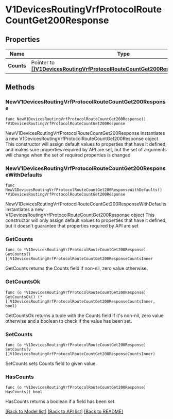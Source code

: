 # V1DevicesRoutingVrfProtocolRouteCountGet200Response

## Properties

Name | Type | Description | Notes
------------ | ------------- | ------------- | -------------
**Counts** | Pointer to [**[]V1DevicesRoutingVrfProtocolRouteCountGet200ResponseCountsInner**](V1DevicesRoutingVrfProtocolRouteCountGet200ResponseCountsInner.md) |  | [optional] 

## Methods

### NewV1DevicesRoutingVrfProtocolRouteCountGet200Response

`func NewV1DevicesRoutingVrfProtocolRouteCountGet200Response() *V1DevicesRoutingVrfProtocolRouteCountGet200Response`

NewV1DevicesRoutingVrfProtocolRouteCountGet200Response instantiates a new V1DevicesRoutingVrfProtocolRouteCountGet200Response object
This constructor will assign default values to properties that have it defined,
and makes sure properties required by API are set, but the set of arguments
will change when the set of required properties is changed

### NewV1DevicesRoutingVrfProtocolRouteCountGet200ResponseWithDefaults

`func NewV1DevicesRoutingVrfProtocolRouteCountGet200ResponseWithDefaults() *V1DevicesRoutingVrfProtocolRouteCountGet200Response`

NewV1DevicesRoutingVrfProtocolRouteCountGet200ResponseWithDefaults instantiates a new V1DevicesRoutingVrfProtocolRouteCountGet200Response object
This constructor will only assign default values to properties that have it defined,
but it doesn't guarantee that properties required by API are set

### GetCounts

`func (o *V1DevicesRoutingVrfProtocolRouteCountGet200Response) GetCounts() []V1DevicesRoutingVrfProtocolRouteCountGet200ResponseCountsInner`

GetCounts returns the Counts field if non-nil, zero value otherwise.

### GetCountsOk

`func (o *V1DevicesRoutingVrfProtocolRouteCountGet200Response) GetCountsOk() (*[]V1DevicesRoutingVrfProtocolRouteCountGet200ResponseCountsInner, bool)`

GetCountsOk returns a tuple with the Counts field if it's non-nil, zero value otherwise
and a boolean to check if the value has been set.

### SetCounts

`func (o *V1DevicesRoutingVrfProtocolRouteCountGet200Response) SetCounts(v []V1DevicesRoutingVrfProtocolRouteCountGet200ResponseCountsInner)`

SetCounts sets Counts field to given value.

### HasCounts

`func (o *V1DevicesRoutingVrfProtocolRouteCountGet200Response) HasCounts() bool`

HasCounts returns a boolean if a field has been set.


[[Back to Model list]](../README.md#documentation-for-models) [[Back to API list]](../README.md#documentation-for-api-endpoints) [[Back to README]](../README.md)


